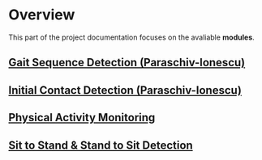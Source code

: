 # Overview

This part of the project documentation focuses on
the avaliable **modules**.

## [Gait Sequence Detection (Paraschiv-Ionescu)](gsd.md)

## [Initial Contact Detection (Paraschiv-Ionescu)](icd.md)

## [Physical Activity Monitoring](pam.md)

## [Sit to Stand & Stand to Sit Detection](ssd.md)
